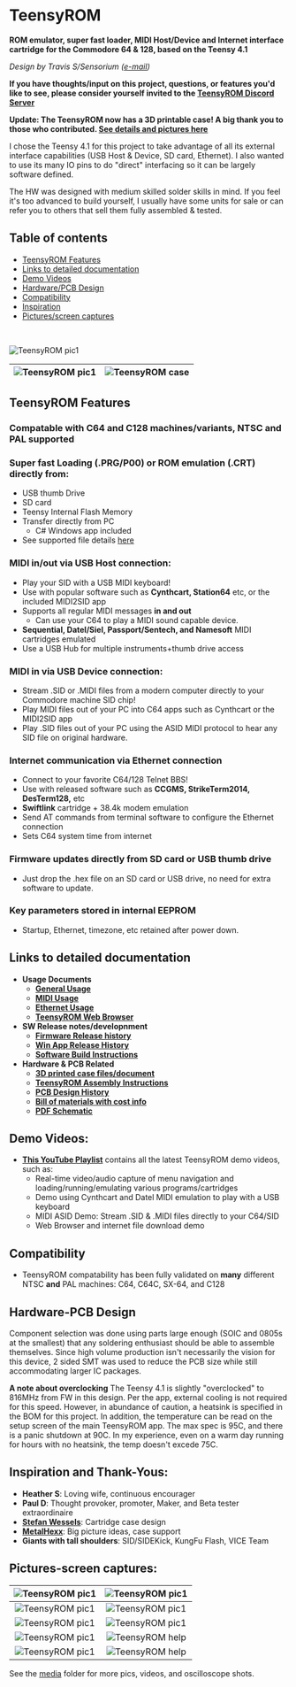 # TeensyROM
**ROM emulator, super fast loader, MIDI Host/Device and Internet interface cartridge for the Commodore 64 & 128, based on the Teensy 4.1**

*Design by Travis S/Sensorium ([e-mail](mailto:travis@sensoriumembedded.com))* 

**If you have thoughts/input on this project, questions, or features you'd like to see, please consider yourself invited to the [TeensyROM Discord Server](https://discord.gg/ubSAb74S5U)**

**Update: The TeensyROM now has a 3D printable case!  A big thank you to those who contributed.  [See details and pictures here](3D_Print_Case/3D-Printed-Case-ReadMe.md)**

I chose the Teensy 4.1 for this project to take advantage of all its external interface capabilities (USB Host & Device, SD card, Ethernet).  I also wanted to use its many IO pins to do "direct" interfacing so it can be largely software defined. 


The HW was designed with medium skilled solder skills in mind.  If you feel it's too advanced to build yourself, I usually have some units for sale or can refer you to others that sell them fully assembled & tested.

## Table of contents
  * [TeensyROM Features](#teensyrom-features)
  * [Links to detailed documentation](#links-to-detailed-documentation)
  * [Demo Videos](#demo-videos)
  * [Hardware/PCB Design](#hardware-pcb-design)
  * [Compatibility](#compatibility)
  * [Inspiration](#inspiration)
  * [Pictures/screen captures](#pictures-screen-captures)

<BR>

![TeensyROM pic1](media/v0.2c/v0.2c_angle.jpg)

|![TeensyROM pic1](media/case/case-front-corner.jpg)|![TeensyROM case](media/case/case-rear-corner.jpg)| 
|:--:|:--:|


  
## TeensyROM Features
### Compatable with C64 and C128 machines/variants, NTSC and PAL supported
### **Super fast Loading (.PRG/P00) or ROM emulation (.CRT)** directly from:
  * USB thumb Drive
  * SD card
  * Teensy Internal Flash Memory
  * Transfer directly from PC
    * C# Windows app included
  * See supported file details [here](https://github.com/SensoriumEmbedded/TeensyROM/blob/main/docs/General_Usage.md#loading-programs-and-emulating-roms)
### **MIDI in/out via USB Host connection:** 
  * Play your SID with a USB MIDI keyboard!
  * Use with popular software such as **Cynthcart, Station64** etc, or the included MIDI2SID app
  * Supports all regular MIDI messages **in and out**
    * Can use your C64 to play a MIDI sound capable device.
  * **Sequential, Datel/Siel, Passport/Sentech, and Namesoft** MIDI cartridges emulated 
  * Use a USB Hub for multiple instruments+thumb drive access
### **MIDI in via USB Device connection:** 
  * Stream .SID or .MIDI files from a modern computer directly to your Commodore machine SID chip!
  * Play MIDI files out of your PC into C64 apps such as Cynthcart or the MIDI2SID app
  * Play .SID files out of your PC using the ASID MIDI protocol to hear any SID file on original hardware.
### **Internet communication via Ethernet connection**
  * Connect to your favorite C64/128 Telnet BBS!
  * Use with released software such as **CCGMS, StrikeTerm2014, DesTerm128,** etc
  * **Swiftlink** cartridge + 38.4k modem emulation
  * Send AT commands from terminal software to configure the Ethernet connection
  * Sets C64 system time from internet
### **Firmware updates directly from SD card or USB thumb drive**
  * Just drop the .hex file on an SD card or USB drive, no need for extra software to update.
### Key parameters stored in internal EEPROM
  * Startup, Ethernet, timezone, etc retained after power down.

## Links to detailed documentation
  * **Usage Documents**
    * **[General Usage](docs/General_Usage.md)**
    * **[MIDI Usage](docs/MIDI_Usage.md)**
    * **[Ethernet Usage](docs/Ethernet_Usage.md)**
    * **[TeensyROM Web Browser](docs/Browser_Usage.md)**
  * **SW Release notes/developnment**
    * **[Firmware Release history](bin/TeensyROM/FW_Release_History.md)**
    * **[Win App Release History](bin/WinApp/WinApp_Release_History.md)**
    * **[Software Build Instructions](Source/BuildInfo.md)**
  * **Hardware & PCB Related**
    * **[3D printed case files/document](3D_Print_Case/3D-Printed-Case-ReadMe.md)**
    * **[TeensyROM Assembly Instructions](PCB/PCB_Assembly.md)**
    * **[PCB Design History](PCB/PCB_History.md)**
    * **[Bill of materials with cost info](https://github.com/SensoriumEmbedded/TeensyROM/raw/main/PCB/v0.2c/TeensyROM%20v0.2c%20BOM.xlsx)**
    * **[PDF Schematic](https://github.com/SensoriumEmbedded/TeensyROM/raw/main/PCB/v0.2c/TeensyROM_v0.2c_Schem.pdf)**


## Demo Videos:
  * **[This YouTube Playlist](https://www.youtube.com/playlist?list=PL3fTdu8e_1iChAsRr9KjWtC3A8Ql8IaDn)** contains all the latest TeensyROM demo videos, such as: 
    * Real-time video/audio capture of menu navigation and loading/running/emulating various programs/cartridges
    * Demo using Cynthcart and Datel MIDI emulation to play with a USB keyboard 
    * MIDI ASID Demo: Stream .SID & .MIDI files directly to your C64/SID
    * Web Browser and internet file download demo 

## Compatibility
* TeensyROM compatability has been fully validated on **many** different NTSC **and** PAL machines: C64, C64C, SX-64, and C128 

## Hardware-PCB Design
Component selection was done using parts large enough (SOIC and 0805s at the smallest) that any soldering enthusiast should be able to assemble themselves.   Since high volume production isn't necessarily the vision for this device, 2 sided SMT was used to reduce the PCB size while still accommodating larger IC packages.

**A note about overclocking**
The Teensy 4.1 is slightly "overclocked" to 816MHz from FW in this design. Per the app, external cooling is not required for this speed.  However, in abundance of caution, a heatsink is specified in the BOM for this project.  In addition, the temperature can be read on the setup screen of the main TeensyROM app. The max spec is 95C, and there is a panic shutdown at 90C.  In my experience, even on a warm day running for hours with no heatsink, the temp doesn't excede 75C.

## Inspiration and Thank-Yous:
* **Heather S**: Loving wife, continuous encourager
* **Paul D**: Thought provoker, promoter, Maker, and Beta tester extraordinaire
* [**Stefan Wessels**](https://github.com/StewBC): Cartridge case design
* [**MetalHexx**](https://github.com/MetalHexx): Big picture ideas, case support
* **Giants with tall shoulders**: SID/SIDEKick, KungFu Flash, VICE Team

## Pictures-screen captures:
|![TeensyROM pic1](media/v0.2c/v0.2c_top.jpg)|![TeensyROM pic1](media/v0.2b/v0.2b_insitu_USBdrive.jpg)| 
|:--:|:--:|
|![TeensyROM pic1](media/v0.2b/v0.2b_top_loaded.jpg)|![TeensyROM pic1](media/v0.2b/v0.2b_insitu_MIDI.jpg)|
|![TeensyROM pic1](media/Screen%20captures/Main%20Menu.png)|![TeensyROM pic1](media/Screen%20captures/USB%20Menu.png)|
|![TeensyROM pic1](media/Screen%20captures/Settings%20Menu.png)|![TeensyROM help](media/Screen%20captures/Help%20Menu.png)|
|![TeensyROM pic1](media/Screen%20captures/WinPC%20x-fer%20app.png)|![TeensyROM help](media/Screen%20captures/MIDI%20to%20SID.png)|

See the [media](media/) folder for more pics, videos, and oscilloscope shots.

